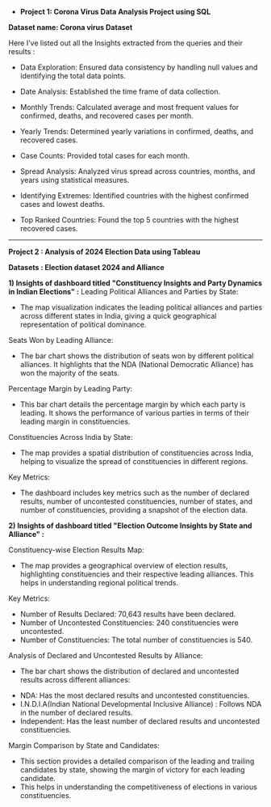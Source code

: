 - **Project 1: Corona Virus Data Analysis Project using SQL**

**Dataset name: Corona virus Dataset**

Here I’ve listed out all the Insights extracted from the queries and their results :

- Data Exploration: Ensured data consistency by handling null values and identifying the total data points.

- Date Analysis: Established the time frame of data collection.

- Monthly Trends: Calculated average and most frequent values for confirmed, deaths, and recovered cases per month.

- Yearly Trends: Determined yearly variations in confirmed, deaths, and recovered cases.

- Case Counts: Provided total cases for each month.

- Spread Analysis: Analyzed virus spread across countries, months, and years using statistical measures.

- Identifying Extremes: Identified countries with the highest confirmed cases and lowest deaths.

- Top Ranked Countries: Found the top 5 countries with the highest recovered cases.
_____________________________________________________________________________________________________________________________

**Project 2 : Analysis of 2024 Election Data using Tableau**

**Datasets : Election dataset 2024 and Alliance**

**1) Insights of dashboard titled "Constituency Insights and Party Dynamics in Indian Elections" :**
Leading Political Alliances and Parties by State:

- The map visualization indicates the leading political alliances and parties across different states in India, giving a quick geographical representation   of political dominance.

Seats Won by Leading Alliance:

- The bar chart shows the distribution of seats won by different political alliances. It highlights that the NDA (National Democratic Alliance) has won   the majority of the seats.

Percentage Margin by Leading Party:

- This bar chart details the percentage margin by which each party is leading. It shows the performance of various parties in terms of their leading   margin in constituencies.

Constituencies Across India by State:

- The map provides a spatial distribution of constituencies across India, helping to visualize the spread of constituencies in different regions.

Key Metrics:

- The dashboard includes key metrics such as the number of declared results, number of uncontested constituencies, number of states, and number of   constituencies, providing a snapshot of the election data.


**2) Insights of dashboard titled "Election Outcome Insights by State and Alliance" :**

Constituency-wise Election Results Map:

- The map provides a geographical overview of election results, highlighting constituencies and their respective leading alliances. This helps in   understanding regional political trends.

Key Metrics:

- Number of Results Declared: 70,643 results have been declared.
- Number of Uncontested Constituencies: 240 constituencies were uncontested.
- Number of Constituencies: The total number of constituencies is 540.

Analysis of Declared and Uncontested Results by Alliance:

* The bar chart shows the distribution of declared and uncontested results across different alliances:

- NDA: Has the most declared results and uncontested constituencies.
- I.N.D.I.A(Indian National Developmental Inclusive Alliance) : Follows NDA in the number of declared results.
- Independent: Has the least number of declared results and uncontested constituencies.

Margin Comparison by State and Candidates:

- This section provides a detailed comparison of the leading and trailing candidates by state, showing the margin of victory for each leading candidate.
- This helps in understanding the competitiveness of elections in various constituencies.







